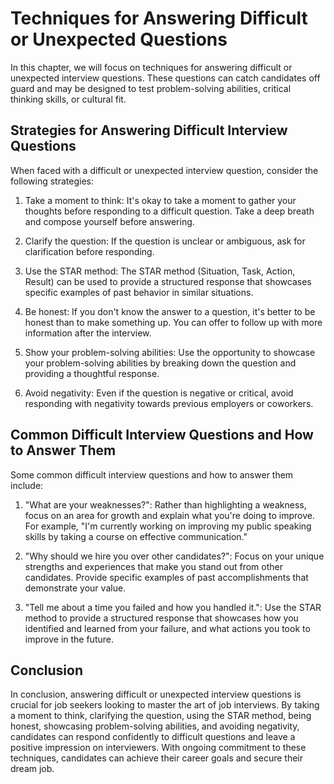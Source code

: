 Techniques for Answering Difficult or Unexpected Questions
===============================================================================================================

In this chapter, we will focus on techniques for answering difficult or unexpected interview questions. These questions can catch candidates off guard and may be designed to test problem-solving abilities, critical thinking skills, or cultural fit.

Strategies for Answering Difficult Interview Questions
------------------------------------------------------

When faced with a difficult or unexpected interview question, consider the following strategies:

1. Take a moment to think: It's okay to take a moment to gather your thoughts before responding to a difficult question. Take a deep breath and compose yourself before answering.

2. Clarify the question: If the question is unclear or ambiguous, ask for clarification before responding.

3. Use the STAR method: The STAR method (Situation, Task, Action, Result) can be used to provide a structured response that showcases specific examples of past behavior in similar situations.

4. Be honest: If you don't know the answer to a question, it's better to be honest than to make something up. You can offer to follow up with more information after the interview.

5. Show your problem-solving abilities: Use the opportunity to showcase your problem-solving abilities by breaking down the question and providing a thoughtful response.

6. Avoid negativity: Even if the question is negative or critical, avoid responding with negativity towards previous employers or coworkers.

Common Difficult Interview Questions and How to Answer Them
-----------------------------------------------------------

Some common difficult interview questions and how to answer them include:

1. "What are your weaknesses?": Rather than highlighting a weakness, focus on an area for growth and explain what you're doing to improve. For example, "I'm currently working on improving my public speaking skills by taking a course on effective communication."

2. "Why should we hire you over other candidates?": Focus on your unique strengths and experiences that make you stand out from other candidates. Provide specific examples of past accomplishments that demonstrate your value.

3. "Tell me about a time you failed and how you handled it.": Use the STAR method to provide a structured response that showcases how you identified and learned from your failure, and what actions you took to improve in the future.

Conclusion
----------

In conclusion, answering difficult or unexpected interview questions is crucial for job seekers looking to master the art of job interviews. By taking a moment to think, clarifying the question, using the STAR method, being honest, showcasing problem-solving abilities, and avoiding negativity, candidates can respond confidently to difficult questions and leave a positive impression on interviewers. With ongoing commitment to these techniques, candidates can achieve their career goals and secure their dream job.
